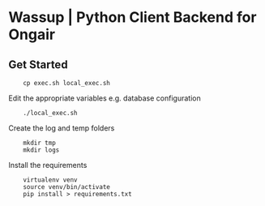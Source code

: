 # Wassup | Python Client Backend for Ongair

## Get Started

```
	cp exec.sh local_exec.sh
```

Edit the appropriate variables e.g. database configuration

```
	./local_exec.sh
```

Create the log and temp folders
```
	mkdir tmp
	mkdir logs
```

Install the requirements
```
	virtualenv venv
	source venv/bin/activate
	pip install > requirements.txt
```